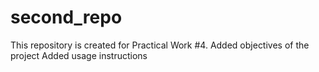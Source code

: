 # second_repo
This repository is created for Practical Work #4.
Added objectives of the project
Added usage instructions
